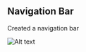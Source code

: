 ## Navigation Bar

Created a navigation bar


![Alt text]("C:\Users\kriti\Pictures\nav2.png" "Optional title")